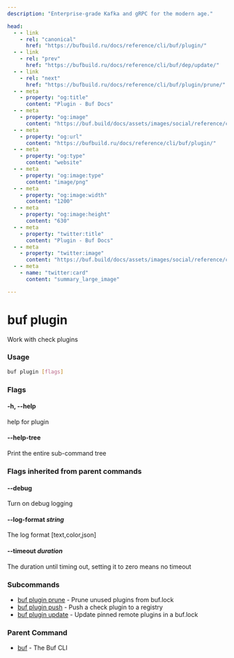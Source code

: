 ```yaml
---
description: "Enterprise-grade Kafka and gRPC for the modern age."

head:
  - - link
    - rel: "canonical"
      href: "https://bufbuild.ru/docs/reference/cli/buf/plugin/"
  - - link
    - rel: "prev"
      href: "https://bufbuild.ru/docs/reference/cli/buf/dep/update/"
  - - link
    - rel: "next"
      href: "https://bufbuild.ru/docs/reference/cli/buf/plugin/prune/"
  - - meta
    - property: "og:title"
      content: "Plugin - Buf Docs"
  - - meta
    - property: "og:image"
      content: "https://buf.build/docs/assets/images/social/reference/cli/buf/plugin/index.png"
  - - meta
    - property: "og:url"
      content: "https://bufbuild.ru/docs/reference/cli/buf/plugin/"
  - - meta
    - property: "og:type"
      content: "website"
  - - meta
    - property: "og:image:type"
      content: "image/png"
  - - meta
    - property: "og:image:width"
      content: "1200"
  - - meta
    - property: "og:image:height"
      content: "630"
  - - meta
    - property: "twitter:title"
      content: "Plugin - Buf Docs"
  - - meta
    - property: "twitter:image"
      content: "https://buf.build/docs/assets/images/social/reference/cli/buf/plugin/index.png"
  - - meta
    - name: "twitter:card"
      content: "summary_large_image"

---
```


# buf plugin

Work with check plugins

### Usage

```sh
buf plugin [flags]
```

### Flags

#### \-h, --help

help for plugin

#### \--help-tree

Print the entire sub-command tree

### Flags inherited from parent commands

#### \--debug

Turn on debug logging

#### \--log-format _string_

The log format \[text,color,json\]

#### \--timeout _duration_

The duration until timing out, setting it to zero means no timeout

### Subcommands

- [buf plugin prune](prune/) - Prune unused plugins from buf.lock
- [buf plugin push](push/) - Push a check plugin to a registry
- [buf plugin update](update/) - Update pinned remote plugins in a buf.lock

### Parent Command

- [buf](../) - The Buf CLI

